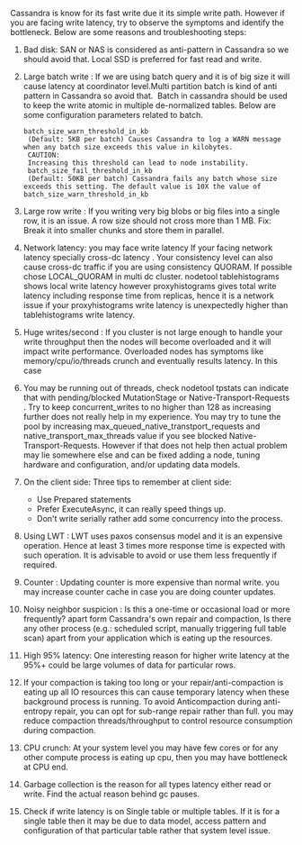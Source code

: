 
Cassandra is know for its fast write due it its simple write path. However if you are facing write latency, try to observe the symptoms and identify the bottleneck. Below are some reasons and troubleshooting steps:

1. Bad disk: SAN or NAS is considered as anti-pattern in Cassandra so we should avoid that. Local SSD is preferred for fast read and write.

2. Large batch write : If we are using batch query and it is of big size it will cause latency at coordinator level.Multi partition batch is kind of anti pattern in Cassandra so avoid that. 
Batch in cassandra should be used to keep the write atomic in multiple de-normalized tables. Below are some configuration parameters related to batch.

 

       batch_size_warn_threshold_in_kb 
        (Default: 5KB per batch) Causes Cassandra to log a WARN message when any batch size exceeds this value in kilobytes.
        CAUTION:
        Increasing this threshold can lead to node instability.
        batch_size_fail_threshold_in_kb 
        (Default: 50KB per batch) Cassandra fails any batch whose size exceeds this setting. The default value is 10X the value of batch_size_warn_threshold_in_kb

3. Large row write : If you writing very big blobs or big files into a single row, it is an issue. A row size should not cross more than 1 MB. 
Fix: Break it into smaller chunks and store them in parallel.

4. Network latency: you may face write latency If your facing network latency specially cross-dc latency . Your consistency level can also cause cross-dc traffic if you are using consistency QUORAM. If possible chose LOCAL_QUORAM in multi dc cluster. 
nodetool tablehistograms shows local write latency however proxyhistograms gives total write latency including response time from replicas, hence it is a network issue if your proxyhistograms write latency is unexpectedly higher than tablehistograms write latency. 

5. Huge writes/second : If you cluster is not large enough to handle your write throughput then the nodes will become overloaded and it will impact write performance. Overloaded nodes has symptoms like memory/cpu/io/threads crunch and eventually results latency. In this case  

6. You may be running out of threads, check nodetool tpstats can indicate that with pending/blocked MutationStage or Native-Transport-Requests . Try to keep concurrent_writes to no higher than 128 as increasing further does not really help in my experience. You may try to tune the pool by increasing max_queued_native_transtport_requests and native_transport_max_threads value if you see blocked Native-Transport-Requests. However if that does not help then actual problem may lie somewhere else and can be fixed adding a node, tuning hardware and configuration, and/or updating data models.  

7. On the client side: Three tips to remember at client side: 
	- Use Prepared statements 
	- Prefer ExecuteAsync, it can really speed things up. 
	- Don't write serially rather add some concurrency into the process.  

8. Using LWT : LWT uses paxos consensus model and it is an expensive operation. Hence at least 3 times more response time is expected with such operation. It is advisable to avoid or use them less frequently if required.

9. Counter : Updating counter is more expensive than normal write. you may increase counter cache in case you are doing counter updates.

10. Noisy neighbor suspicion : Is this a one-time or occasional load or more frequently? apart form Cassandra's own repair and compaction, Is there any other process (e.g.: scheduled script, manually triggering full table scan) apart from your application which is eating up the resources.

11. High 95% latency: One interesting reason for higher write latency at the 95%+ could be large volumes of data for particular rows.

12. If your compaction is taking too long or your repair/anti-compaction is eating up all IO resources this can cause temporary latency when these background process is running. To avoid Anticompaction during anti-entropy repair, you can opt for sub-range repair rather than full. you may reduce compaction threads/throughput to control resource consumption during compaction.

13. CPU crunch: At your system level you may have few cores or for any other compute process is eating up cpu, then you may have bottleneck at CPU end. 

14. Garbage collection is the reason for all types latency either read or write. Find the actual reason behind gc pauses.

15.  Check if write latency is on Single table or multiple tables. If it is for a single table then it may be due to data model,  access pattern and configuration of that particular table rather that system level issue.  
 
